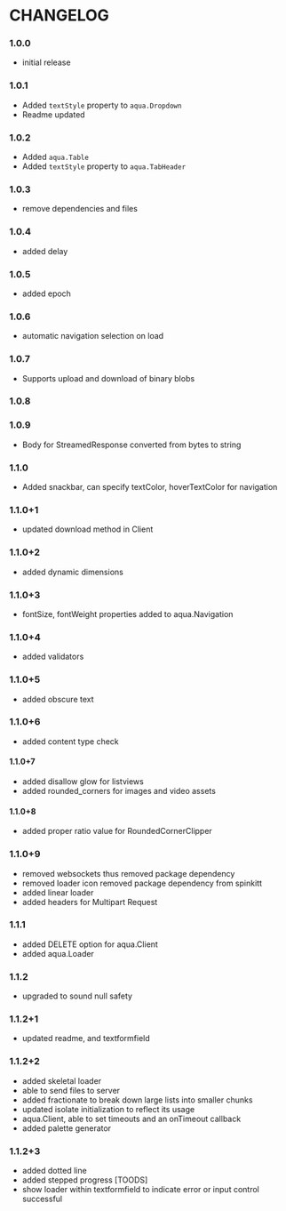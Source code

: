 # CHANGELOG

### 1.0.0
- initial release

### 1.0.1
- Added `textStyle` property to `aqua.Dropdown`
- Readme updated

### 1.0.2
- Added `aqua.Table`
- Added `textStyle` property to `aqua.TabHeader`

### 1.0.3
- remove dependencies and files

### 1.0.4
- added delay

### 1.0.5
- added epoch

### 1.0.6
- automatic navigation selection on load

### 1.0.7
- Supports upload and download of binary blobs

### 1.0.8

### 1.0.9
- Body for StreamedResponse converted from bytes to string

### 1.1.0
- Added snackbar, can specify textColor, hoverTextColor for navigation

### 1.1.0+1
- updated download method in Client

### 1.1.0+2
- added dynamic dimensions

### 1.1.0+3
- fontSize, fontWeight properties added to aqua.Navigation

### 1.1.0+4
- added validators

### 1.1.0+5
- added obscure text

### 1.1.0+6
- added content type check

#### 1.1.0+7
- added disallow glow for listviews
- added rounded_corners for images and video assets

#### 1.1.0+8
- added proper ratio value for RoundedCornerClipper

### 1.1.0+9
- removed websockets thus removed package dependency
- removed loader icon removed package dependency from spinkitt
- added linear loader
- added headers for Multipart Request

### 1.1.1
- added DELETE option for aqua.Client
- added aqua.Loader

### 1.1.2
- upgraded to sound null safety

### 1.1.2+1
- updated readme, and textformfield

### 1.1.2+2
- added skeletal loader
- able to send files to server
- added fractionate to break down large lists into smaller chunks
- updated isolate initialization to reflect its usage
- aqua.Client, able to set timeouts and an onTimeout callback
- added palette generator

### 1.1.2+3
- added dotted line
- added stepped progress
[TOODS]
- show loader within textformfield to indicate error or input control successful